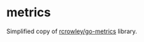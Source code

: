 # metrics

Simplified copy of [rcrowley/go-metrics](https://github.com/rcrowley/go-metrics) library.

